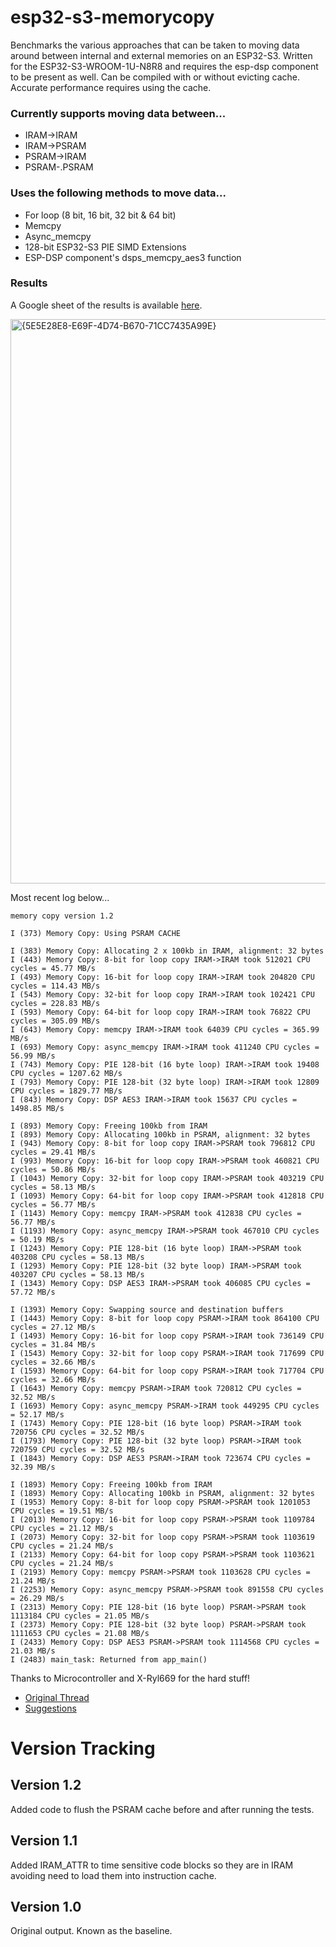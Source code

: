 # esp32-s3-memorycopy
Benchmarks the various approaches that can be taken to moving data around between internal and external memories on an ESP32-S3. 
Written for the ESP32-S3-WROOM-1U-N8R8 and requires the esp-dsp component to be present as well.
Can be compiled with or without evicting cache. Accurate performance requires using the cache.

### Currently supports moving data between...
+ IRAM->IRAM
+ IRAM->PSRAM
+ PSRAM->IRAM
+ PSRAM-.PSRAM

### Uses the following methods to move data...

+ For loop (8 bit, 16 bit, 32 bit & 64 bit)
+ Memcpy
+ Async_memcpy
+ 128-bit ESP32-S3 PIE SIMD Extensions
+ ESP-DSP component's dsps_memcpy_aes3 function

### Results
A Google sheet of the results is available
[here](https://docs.google.com/spreadsheets/d/1A9UKdOb0QqLGQVSIru1gydPLEyCpcejhV0q_KI-OJMs/edit?usp=sharing).

<img width="903" alt="{5E5E28E8-E69F-4D74-B670-71CC7435A99E}" src="https://github.com/user-attachments/assets/add405f5-e694-4105-bb35-3a7d403b2425">


Most recent log below...

```
memory copy version 1.2

I (373) Memory Copy: Using PSRAM CACHE

I (383) Memory Copy: Allocating 2 x 100kb in IRAM, alignment: 32 bytes
I (443) Memory Copy: 8-bit for loop copy IRAM->IRAM took 512021 CPU cycles = 45.77 MB/s
I (493) Memory Copy: 16-bit for loop copy IRAM->IRAM took 204820 CPU cycles = 114.43 MB/s
I (543) Memory Copy: 32-bit for loop copy IRAM->IRAM took 102421 CPU cycles = 228.83 MB/s
I (593) Memory Copy: 64-bit for loop copy IRAM->IRAM took 76822 CPU cycles = 305.09 MB/s
I (643) Memory Copy: memcpy IRAM->IRAM took 64039 CPU cycles = 365.99 MB/s
I (693) Memory Copy: async_memcpy IRAM->IRAM took 411240 CPU cycles = 56.99 MB/s
I (743) Memory Copy: PIE 128-bit (16 byte loop) IRAM->IRAM took 19408 CPU cycles = 1207.62 MB/s
I (793) Memory Copy: PIE 128-bit (32 byte loop) IRAM->IRAM took 12809 CPU cycles = 1829.77 MB/s
I (843) Memory Copy: DSP AES3 IRAM->IRAM took 15637 CPU cycles = 1498.85 MB/s

I (893) Memory Copy: Freeing 100kb from IRAM
I (893) Memory Copy: Allocating 100kb in PSRAM, alignment: 32 bytes
I (943) Memory Copy: 8-bit for loop copy IRAM->PSRAM took 796812 CPU cycles = 29.41 MB/s
I (993) Memory Copy: 16-bit for loop copy IRAM->PSRAM took 460821 CPU cycles = 50.86 MB/s
I (1043) Memory Copy: 32-bit for loop copy IRAM->PSRAM took 403219 CPU cycles = 58.13 MB/s
I (1093) Memory Copy: 64-bit for loop copy IRAM->PSRAM took 412818 CPU cycles = 56.77 MB/s
I (1143) Memory Copy: memcpy IRAM->PSRAM took 412838 CPU cycles = 56.77 MB/s
I (1193) Memory Copy: async_memcpy IRAM->PSRAM took 467010 CPU cycles = 50.19 MB/s
I (1243) Memory Copy: PIE 128-bit (16 byte loop) IRAM->PSRAM took 403208 CPU cycles = 58.13 MB/s
I (1293) Memory Copy: PIE 128-bit (32 byte loop) IRAM->PSRAM took 403207 CPU cycles = 58.13 MB/s
I (1343) Memory Copy: DSP AES3 IRAM->PSRAM took 406085 CPU cycles = 57.72 MB/s

I (1393) Memory Copy: Swapping source and destination buffers
I (1443) Memory Copy: 8-bit for loop copy PSRAM->IRAM took 864100 CPU cycles = 27.12 MB/s
I (1493) Memory Copy: 16-bit for loop copy PSRAM->IRAM took 736149 CPU cycles = 31.84 MB/s
I (1543) Memory Copy: 32-bit for loop copy PSRAM->IRAM took 717699 CPU cycles = 32.66 MB/s
I (1593) Memory Copy: 64-bit for loop copy PSRAM->IRAM took 717704 CPU cycles = 32.66 MB/s
I (1643) Memory Copy: memcpy PSRAM->IRAM took 720812 CPU cycles = 32.52 MB/s
I (1693) Memory Copy: async_memcpy PSRAM->IRAM took 449295 CPU cycles = 52.17 MB/s
I (1743) Memory Copy: PIE 128-bit (16 byte loop) PSRAM->IRAM took 720756 CPU cycles = 32.52 MB/s
I (1793) Memory Copy: PIE 128-bit (32 byte loop) PSRAM->IRAM took 720759 CPU cycles = 32.52 MB/s
I (1843) Memory Copy: DSP AES3 PSRAM->IRAM took 723674 CPU cycles = 32.39 MB/s

I (1893) Memory Copy: Freeing 100kb from IRAM
I (1893) Memory Copy: Allocating 100kb in PSRAM, alignment: 32 bytes
I (1953) Memory Copy: 8-bit for loop copy PSRAM->PSRAM took 1201053 CPU cycles = 19.51 MB/s
I (2013) Memory Copy: 16-bit for loop copy PSRAM->PSRAM took 1109784 CPU cycles = 21.12 MB/s
I (2073) Memory Copy: 32-bit for loop copy PSRAM->PSRAM took 1103619 CPU cycles = 21.24 MB/s
I (2133) Memory Copy: 64-bit for loop copy PSRAM->PSRAM took 1103621 CPU cycles = 21.24 MB/s
I (2193) Memory Copy: memcpy PSRAM->PSRAM took 1103628 CPU cycles = 21.24 MB/s
I (2253) Memory Copy: async_memcpy PSRAM->PSRAM took 891558 CPU cycles = 26.29 MB/s
I (2313) Memory Copy: PIE 128-bit (16 byte loop) PSRAM->PSRAM took 1113184 CPU cycles = 21.05 MB/s
I (2373) Memory Copy: PIE 128-bit (32 byte loop) PSRAM->PSRAM took 1111653 CPU cycles = 21.08 MB/s
I (2433) Memory Copy: DSP AES3 PSRAM->PSRAM took 1114568 CPU cycles = 21.03 MB/s
I (2483) main_task: Returned from app_main()
```

Thanks to Microcontroller and X-Ryl669 for the hard stuff!
+ [Original Thread](https://www.esp32.com/viewtopic.php?f=13&t=36808&sid=9af3e432eb4843d96437bc07485415c8)
+ [Suggestions](https://github.com/project-x51/esp32-s3-memorycopy/issues/2)


# Version Tracking
## Version 1.2
Added code to flush the PSRAM cache before and after running the tests.

## Version 1.1
Added IRAM_ATTR to time sensitive code blocks so they are in IRAM avoiding need to load them into instruction cache.

## Version 1.0
Original output. Known as the baseline.

